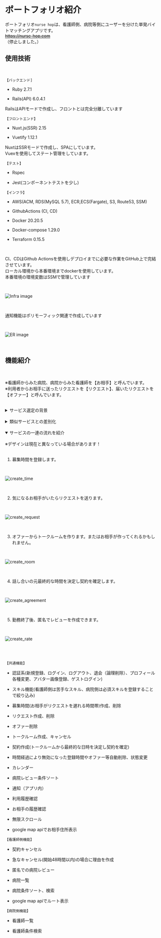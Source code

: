 # ポートフォリオ紹介
ポートフォリオ`nurse hop`は、看護師側、病院等側にユーザーを分けた単発バイトマッチングアプリです。  
~~https://nurse-hop.com~~   
（停止しました。）


## 使用技術

<br>

`【バックエンド]`

- Ruby 2.7.1

- Rails(API) 6.0.4.1

RailsはAPIモードで作成し、フロントとは完全分離しています



`【フロントエンド】`

- Nuxt.js(SSR) 2.15

- Vuetify 1.12.1

NuxtはSSRモードで作成し、SPAにしています。  
Vuexを使用してステート管理をしています。


`【テスト】`

- Rspec

- Jest(コンポーネントテストを少し)



`【インフラ】`

- AWS(ACM, RDS(MySQL 5.7), ECR,ECS(Fargate), S3, Route53, SSM)

- GithubActions (CI, CD)

- Docker 20.20.5

- Docker-compose 1.29.0

- Terraform 0.15.5

<br>

CI、CDはGithub Actionsを使用しデプロイまでに必要な作業をGitHub上で完結させています。  
ローカル環境から本番環境までdockerを使用しています。  
本番環境の環境変数はSSMで管理しています

<br>

![Infra image](readme/Infra.png)

<br>

通知機能はポリモーフィック関連で作成しています

<br>

![ER image](readme/ER.png)

<br>

## 機能紹介

<br>

※看護師からみた病院、病院からみた看護師を【お相手】と呼んでいます。  
※利用者からお相手に送ったリクエストを【リクエスト】、届いたリクエストを【オファー】と呼んでいます。


<br>

<details>
<summary>サービス選定の背景</summary>

現在看護師として働いていない潜在看護師と言われる人の人数は70万人と、全体の看護師の3分の1を占めています。  今日のコロナ渦の影響や、今後さらに加速する高齢化社会において潜在看護師の活躍が求められています。  
潜在看護師の復職しない理由において

1. 夜勤ができない
2. 職場の受け入れ環境が不安
3. 現在の医療技術についていけない
4. 責任が重く、医療事故が怖い
5. 急な休みが取れない

等の理由が上位である現状があります。
これらの理由をカバーして潜在看護師が働きやすくなるアプリを作成してみたいと考えました。  

</details>

<br>

<details>
<summary>類似サービスとの差別化</summary>

病院等側からも看護師側にバイトのオファーができるようにして病院側が積極的に人手不足を解消できるようにしました。  
契約の前に看護師-病院等間でメッセージをやり取りしコミュニケーションを図ることで、事前に詳しい業務内容確認できたりなど、不安を解消できるようにしました。  
業務形態を単発バイトに絞ることでターゲットの選定を明白にしました。  
看護師側は苦手なスキル、病院側は必須スキルを登録することで、医療技術でついていけないという不安を解消できるようにしました。

</details>

<br>

<details open>
<summary>サービスの一連の流れを紹介</summary>

<br>
  ※デザインは現在と異なっている場合があります！
<br>

<br>

1. 募集時間を登録します。

<br>

![create_time](readme/create_time.gif)

<br>

2. 気になるお相手がいたらリクエストを送ります。

<br>

![create_request](readme/create_request.gif)

<br>

3. オファーからトークルームを作ります。またはお相手が作ってくれるかもしれません。

<br>

![create_room](readme/create_room.gif)

<br>

4. 話し合いの元最終的な時間を決定し契約を確定します。

<br>

![create_agreement](readme/create_agreement.gif)

<br>

5. 勤務終了後、匿名でレビューを作成できます。

<br>

![create_rate](readme/create_rate.gif)

<br>

</details>

<br>

`【共通機能】`

- 認証系(新規登録、ログイン、ログアウト、退会（論理削除）、プロフィール各種変更、アバター画像登録、ゲストログイン)

- スキル機能(看護師側は苦手なスキル、病院側は必須スキルを登録することで絞り込み)

- 募集時間(お相手がリクエストを遅れる時間帯)作成、削除

- リクエスト作成、削除

- オファー削除

- トークルーム作成、キャンセル

- 契約作成(トークルームから最終的な日時を決定し契約を確定)

- 時間経過により無効になった登録時間やオファー等自動削除、状態変更

- カレンダー

- 病院レビュー条件ソート

- 通知（アプリ内）

- 利用履歴確認

- お相手の履歴確認

- 無限スクロール

- google map apiでお相手住所表示

`【看護師側機能】`

- 契約キャンセル

- 急なキャンセル(開始48時間以内)の場合に理由を作成

- 匿名での病院レビュー

- 病院一覧

- 病院条件ソート、検索

- google map apiでルート表示

`【病院側機能】`

- 看護師一覧

- 看護師条件検索
